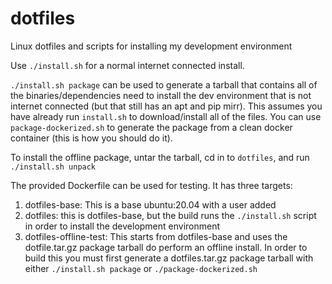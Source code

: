 # dotfiles

Linux dotfiles and scripts for installing my development environment

Use `./install.sh` for a normal internet connected install.

`./install.sh package` can be used to generate a tarball that contains all of the binaries/dependencies need to install the dev environment that is not internet connected (but that still has an apt and pip mirr). This assumes you have already run `install.sh` to download/install all of the files. You can use `package-dockerized.sh` to generate the package from a clean docker container (this is how you should do it).

To install the offline package, untar the tarball, cd in to `dotfiles`, and run `./install.sh unpack`

The provided Dockerfile can be used for testing. It has three targets:

1. dotfiles-base: This is a base ubuntu:20.04 with a user added 
2. dotfiles: this is dotfiles-base, but the build runs the `./install.sh` script in order to install the development environment
3. dotfiles-offline-test: This starts from dotfiles-base and uses the dotfile.tar.gz package tarball do perform an offline install. In order to build this you must first generate a dotfiles.tar.gz package tarball with either `./install.sh package` or `./package-dockerized.sh`

